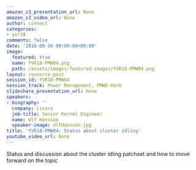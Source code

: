```yaml
---
amazon_s3_presentation_url: None
amazon_s3_video_url: None
author: connect
categories:
- yvr18
comments: false
date: '2018-09-16 09:00:00+00:00'
image:
  featured: true
  name: YVR18-PMW04.png
  path: /assets/images/featured-images/YVR18-PMW04.png
layout: resource-post
session_id: YVR18-PMW04
session_track: Power Management, PMWG-Hack
slideshare_presentation_url: None
speakers:
- biography: ''
  company: Linaro
  job-title: Senior Kernel Engineer
  name: Ulf Hansson
  speaker-image: UlfHansson.jpg
title: 'YVR18-PMW04: Status about cluster idling'
youtube_video_url: None
---
```



Status and discussion about the cluster idling patchset and how to move forward on the topic